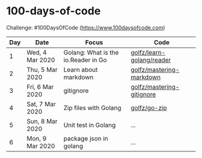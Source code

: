 # 100-days-of-code
Challenge: #100DaysOfCode (https://www.100daysofcode.com)

Day | Date | Focus | Code
----|----- | ----- | ----
1 | Wed, 4 Mar 2020 | Golang: What is the io.Reader in Go | [golfz/learn-golang/reader](https://github.com/golfz/learn-golang/tree/master/reader)
2 | Thu, 5 Mar 2020 | Learn about markdown | [golfz/mastering-markdown](https://github.com/golfz/mastering-markdown)
3 | Fri, 6 Mar 2020 | gitignore | [golfz/mastering-gitignore](https://github.com/golfz/mastering-gitignore)
4 | Sat, 7 Mar 2020 | Zip files with Golang | [golfz/go-zip](https://github.com/golfz/go-zip)
5 | Sun, 8 Mar 2020 | Unit test in Golang | ...
6 | Mon, 9 Mar 2020 | package json in golang | ...
